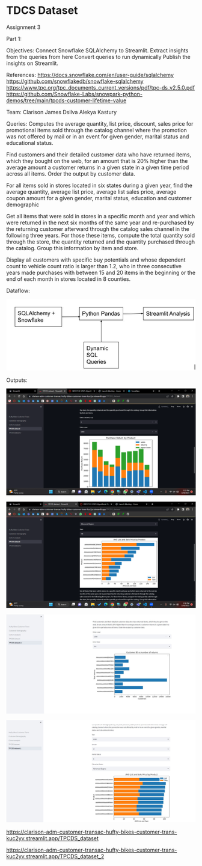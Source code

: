 # TDCS Dataset 

Assignment 3

Part 1:

Objectives:
Connect Snowflake SQLAlchemy to Streamlit. 
Extract insights from the queries from here
Convert queries to run dynamically
Publish the insights on Streamlit.

References:
https://docs.snowflake.com/en/user-guide/sqlalchemy
https://github.com/snowflakedb/snowflake-sqlalchemy
https://www.tpc.org/tpc_documents_current_versions/pdf/tpc-ds_v2.5.0.pdf
https://github.com/Snowflake-Labs/snowpark-python-demos/tree/main/tpcds-customer-lifetime-value

Team:
Clarison James Dsilva
Alekya Kastury

Queries: 
Computes the average quantity, list price, discount, sales price for promotional items sold through the catalog channel where the promotion was not offered by mail or in an event for given gender, marital status and educational status.

 Find customers and their detailed customer data who have returned items, which they bought on the web, for an amount that is 20% higher than the average amount a customer returns in a given state in a given time period across all items. Order the output by customer data.

For all items sold in stores located in six states during a given year, find the average quantity, average list price, average list sales price, average coupon amount for a given gender, marital status, education and customer demographic

Get all items that were sold in stores in a specific month and year and which were returned in the next six months of the same year and re-purchased by the returning customer afterward through the catalog sales channel in the following three years. For those these items, compute the total quantity sold through the store, the quantity returned and the quantity purchased through the catalog. Group this information by item and store.

Display all customers with specific buy potentials and whose dependent count to vehicle count ratio is larger than 1.2, who in three consecutive years made purchases with between 15 and 20 items in the beginning or the end of each month in stores located in 8 counties.

Dataflow:

![alt text](https://github.com/Clarison/ADM_Customer_Transactions/blob/main/ss5.JPG)



Outputs:

![alt text](https://github.com/Clarison/ADM_Customer_Transactions/blob/main/MicrosoftTeams-image%20(1).png)

![alt text](https://github.com/Clarison/ADM_Customer_Transactions/blob/main/MicrosoftTeams-image.png)

![alt text](https://github.com/Clarison/ADM_Customer_Transactions/blob/main/ss3.JPG)

![alt text](https://github.com/Clarison/ADM_Customer_Transactions/blob/main/ss4.JPG)


https://clarison-adm-customer-transac-hufty-bikes-customer-trans-kuc2yv.streamlit.app/TPCDS_dataset

https://clarison-adm-customer-transac-hufty-bikes-customer-trans-kuc2yv.streamlit.app/TPCDS_dataset_2


